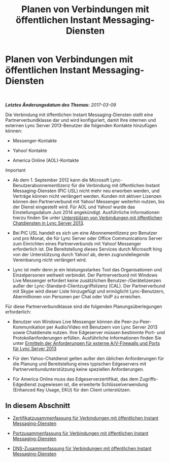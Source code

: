 ﻿---
title: Planen von Verbindungen mit öffentlichen Instant Messaging-Diensten
TOCTitle: Planen von Verbindungen mit öffentlichen Instant Messaging-Diensten
ms:assetid: e75e8884-05c7-414a-8014-bc9aa8126fb7
ms:mtpsurl: https://technet.microsoft.com/de-de/library/JJ205349(v=OCS.15)
ms:contentKeyID: 49295739
ms.date: 03/09/2017
mtps_version: v=OCS.15
ms.translationtype: HT
---

# Planen von Verbindungen mit öffentlichen Instant Messaging-Diensten

 

_**Letztes Änderungsdatum des Themas:** 2017-03-09_

Die Verbindung mit öffentlichen Instant Messaging-Diensten stellt eine Partnerverbundklasse dar und wird konfiguriert, damit Ihre internen und externen Lync Server 2013-Benutzer die folgenden Kontakte hinzufügen können:

  - Messenger-Kontakte

  - Yahoo\! Kontakte

  - America Online (AOL)-Kontakte


> [!IMPORTANT]
> <UL>
> <LI>
> <P>Ab dem 1. September 2012 kann die Microsoft Lync-Benutzerabonnementlizenz für die Verbindung mit öffentlichen Instant Messaging-Diensten (PIC USL) nicht mehr neu erworben werden, und Verträge können nicht verlängert werden. Kunden mit aktiven Lizenzen können den Partnerverbund mit Yahoo! Messenger weiterhin nutzen, bis der Dienst eingestellt wird. Für AOL und Yahoo! wurde das Einstellungsdatum Juni 2014 angekündigt. Ausführliche Informationen hierzu finden Sie unter <A href="lync-server-2013-support-for-public-instant-messenger-connectivity.md">Unterstützen von Verbindungen mit öffentlichen Chatdiensten in Lync Server 2013</A>.</P>
> <LI>
> <P>Bei PIC&nbsp;USL handelt es sich um eine Abonnementlizenz pro Benutzer und pro Monat, die für Lync&nbsp;Server oder Office&nbsp;Communications&nbsp;Server zum Einrichten eines Partnerverbunds mit Yahoo! Messenger erforderlich ist. Die Bereitstellung dieses Services durch Microsoft hing von der Unterstützung durch Yahoo! ab, deren zugrundeliegende Vereinbarung nicht verlängert wird.</P>
> <LI>
> <P>Lync ist mehr denn je ein leistungsstarkes Tool das Organisationen und Einzelpersonen weltweit verbindet. Der Partnerverbund mit Windows Live Messenger erfordert keine zusätzlichen Benutzer-/Gerätelizenzen außer der Lync-Standard-Clientzugriffslizenz (CAL). Der Partnerverbund mit Skype wird dieser Liste hinzugefügt und ermöglicht Lync-Benutzern, Abermillionen von Personen per Chat oder VoIP zu erreichen.</P></LI></UL>



Für diese Partnerverbundklasse sind die folgenden Planungsüberlegungen erforderlich:

  - Benutzer von Windows Live Messenger können die Peer-zu-Peer-Kommunikation per Audio/Video mit Benutzern von Lync Server 2013 sowie Chatdienste nutzen. Ihre Edgeserver müssen bestimmte Port- und Protokollanforderungen erfüllen. Ausführliche Informationen finden Sie unter [Ermitteln der Anforderungen für externe A/V-Firewalls und Ports für Lync Server 2013](lync-server-2013-determine-external-a-v-firewall-and-port-requirements.md)

  - Für den Yahoo-Chatdienst gelten außer den üblichen Anforderungen für die Planung und Bereitstellung eines typischen Edgeservers mit Partnerverbundunterstützung keine speziellen Anforderungen.

  - Für America Online muss das Edgeserverzertifikat, das dem Zugriffs-Edgedienst zugewiesen ist, die erweiterte Schlüsselverwendung (Enhanced Key Usage, EKU) für den Client unterstützen.

## In diesem Abschnitt

  - [Zertifikatzusammenfassung für Verbindungen mit öffentlichen Instant Messaging-Diensten](lync-server-2013-certificate-summary-public-instant-messaging-connectivity.md)

  - [Portzusammenfassung für Verbindungen mit öffentlichen Instant Messaging-Diensten](lync-server-2013-port-summary-public-instant-messaging-connectivity.md)

  - [DNS-Zusammenfassung für Verbindungen mit öffentlichen Instant Messaging-Diensten](https://technet.microsoft.com/de-de/library/jj618375\(v=ocs.15\))

